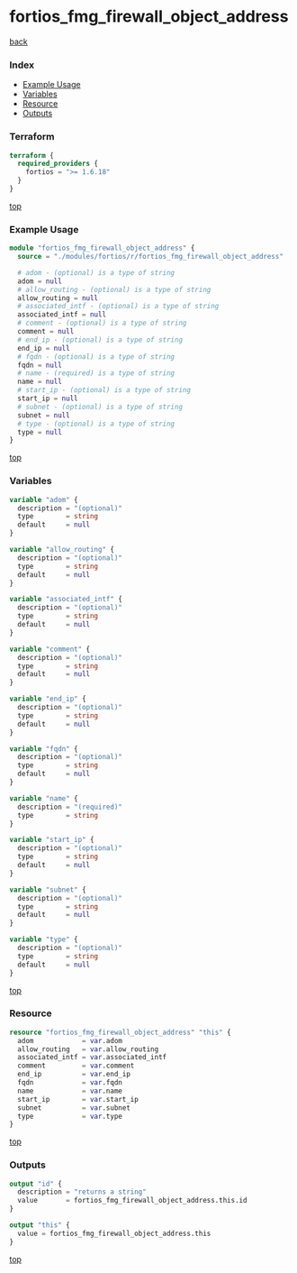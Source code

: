 # fortios_fmg_firewall_object_address

[back](../fortios.md)

### Index

- [Example Usage](#example-usage)
- [Variables](#variables)
- [Resource](#resource)
- [Outputs](#outputs)

### Terraform

```terraform
terraform {
  required_providers {
    fortios = ">= 1.6.18"
  }
}
```

[top](#index)

### Example Usage

```terraform
module "fortios_fmg_firewall_object_address" {
  source = "./modules/fortios/r/fortios_fmg_firewall_object_address"

  # adom - (optional) is a type of string
  adom = null
  # allow_routing - (optional) is a type of string
  allow_routing = null
  # associated_intf - (optional) is a type of string
  associated_intf = null
  # comment - (optional) is a type of string
  comment = null
  # end_ip - (optional) is a type of string
  end_ip = null
  # fqdn - (optional) is a type of string
  fqdn = null
  # name - (required) is a type of string
  name = null
  # start_ip - (optional) is a type of string
  start_ip = null
  # subnet - (optional) is a type of string
  subnet = null
  # type - (optional) is a type of string
  type = null
}
```

[top](#index)

### Variables

```terraform
variable "adom" {
  description = "(optional)"
  type        = string
  default     = null
}

variable "allow_routing" {
  description = "(optional)"
  type        = string
  default     = null
}

variable "associated_intf" {
  description = "(optional)"
  type        = string
  default     = null
}

variable "comment" {
  description = "(optional)"
  type        = string
  default     = null
}

variable "end_ip" {
  description = "(optional)"
  type        = string
  default     = null
}

variable "fqdn" {
  description = "(optional)"
  type        = string
  default     = null
}

variable "name" {
  description = "(required)"
  type        = string
}

variable "start_ip" {
  description = "(optional)"
  type        = string
  default     = null
}

variable "subnet" {
  description = "(optional)"
  type        = string
  default     = null
}

variable "type" {
  description = "(optional)"
  type        = string
  default     = null
}
```

[top](#index)

### Resource

```terraform
resource "fortios_fmg_firewall_object_address" "this" {
  adom            = var.adom
  allow_routing   = var.allow_routing
  associated_intf = var.associated_intf
  comment         = var.comment
  end_ip          = var.end_ip
  fqdn            = var.fqdn
  name            = var.name
  start_ip        = var.start_ip
  subnet          = var.subnet
  type            = var.type
}
```

[top](#index)

### Outputs

```terraform
output "id" {
  description = "returns a string"
  value       = fortios_fmg_firewall_object_address.this.id
}

output "this" {
  value = fortios_fmg_firewall_object_address.this
}
```

[top](#index)